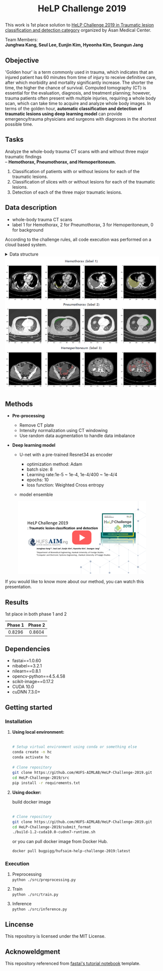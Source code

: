 <h1 align="center">
    <p>HeLP Challenge 2019</p>
</h1>

This work is 1st place solution to [HeLP Challenge 2019 in Traumatic lesion classification and detection category](https://www.synapse.org/#!Synapse:syn21034537/wiki/)  organized by Asan Medical Center.


Team Members:  
**Junghwa Kang, Seul Lee, Eunjin Kim, Hyeonha Kim, Seungun Jang**

## Obejective

'Golden hour' is a term commonly used in trauma, which indicates that an injured patient has 60 minutes from time of injury to receive definitive care, after which morbidity and mortality significantly increase.  The shorter the time, the higher the chance of survival. Computed tomography (CT) is essential for the evaluation, diagnosis, and treatment planning; however, trauma patients often present with multiple injuries, requiring a whole body scan, which can take time to acquire and analyze whole body images. In terms of the golden hour, **automatic classification and detection of traumatic lesions using deep learning model** can provide emergency/trauma physicians and surgeons with diagnoses in the shortest possible time.

## Tasks

Analyze the whole-body trauma CT scans with and without three major traumatic findings  
– **Hemothorax, Pneumothorax, and Hemoperitoneum.**

1. Classification of patients with or without lesions for each of the traumatic lesions.
2. Classification of slices with or without lesions for each of the traumatic lesions.
3. Detection of each of the three major traumatic lesions.

## Data description
- whole-body trauma CT scans
- label 1 for Hemothorax, 2 for Pneumothorax, 3 for Hemoperitoneum, 0 for background  

According to the challenge rules, all code execution was performed on a cloud based system.

<details>
<summary>Data structure</summary>
<p>


    ```bash
    data
    ├── train
    │     ├──img
    │     │   ├── WBCT_0001.img
    │     │   ├── WBCT_0002.img
    │     │   └── ...
    │     └──groundtruth
    │         ├── WBCT_0001.img
    │         ├── WBCT_0002.img
    │         └── ...
    ├── test
    │     ├── WBCT_0453.img
    │     ├── WBCT_0454.img
    │     └── ...
    ├── output
    └── volume
    ```
</p>
</details>

<div align="center">
  <img src="./img/img1.png" width=530>
</div>

## Methods

- **Pre-processing**

    - Remove CT plate
    - Intensity normalization using CT windowing
    - Use random data augmentation to handle data imbalance


- **Deep learning model**
    -  U-net with a pre-trained Resnet34 as encoder
        - optimization method: Adam
        - batch size: 8
        - Learning rate:1e-5 ~ 1e-4, 1e-4/400 ~ 1e-4/4
        - epochs: 10
        - loss function: Weighted Cross entropy

    - model ensemble  

<div align="center">
  <a href="https://www.youtube.com/watch?v=v1XVpkY08gc"><img src="./img/img2.png" width=420 alt="IMAGE ALT TEXT"></a>
</div>

If you would like to know more about our method, you can watch this presentation.

## Results

1st place in both phase 1 and 2

<div>

| Phase 1  | Phase 2 |
| :-------: | :-------: | 
| 0.8296 | 0.8604 |

</div>

## Dependencies
- fastai==1.0.60
- nibabel==3.2.1
- nilearn==0.8.1
- opencv-python==4.5.4.58
- scikit-image==0.17.2 
- CUDA 10.0
- cuDNN 7.3.0+

## Getting started

### Installation

1. **Using local environment:** 
    ```bash
    
    # Setup virtual environment using conda or something else
    conda create -n hc 
    conda activate hc

    # Clone repository
    git clone https://github.com/HUFS-AIMLAB/HeLP-Challenge-2019.git
    cd HeLP-Challenge-2019/src
    pip install -r requirements.txt

    ```
2. **Using docker:**  

    build docker image
    ```bash
    
    # Clone repository
    git clone https://github.com/HUFS-AIMLAB/HeLP-Challenge-2019.git
    cd HeLP-Challenge-2019/submit_format
    ./build-1.2-cuda10.0-cudnn7-runtime.sh

    ```
    
    or you can pull docker image from Docker Hub.
    
    ```bash
    docker pull bugpigg/hufsaim-help-challenge-2019:latest
    ```
### Execution

1. Preprocessing   
        `python ./src/preprocessing.py`

2. Train   
        `python ./src/train.py`

3. Inference  
        `python ./src/inference.py`

## Lincense

This repository is licensed under the MIT License.

## Acknoweldgment

This repository referenced from [fastai's tutorial notebook](https://github.com/fastai/course-v3/blob/master/nbs/dl1/lesson3-camvid.ipynb) template.
